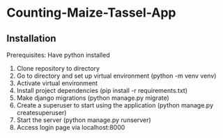 # Counting-Maize-Tassel-App

## Installation
Prerequisites: Have python installed

1. Clone repository to directory
2. Go to directory and set up virtual environment (python -m venv venv)
3. Activate virtual environment
4. Install project dependencies (pip install -r requirements.txt)
5. Make django migrations (python manage.py migrate)
6. Create a superuser to start using the application (python manage.py createsuperuser)
7. Start the server (python manage.py runserver)
8. Access login page via localhost:8000
